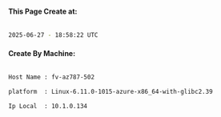 
   
#### This Page Create at:

```bash

2025-06-27 - 18:58:22 UTC

```

#### Create By Machine:

```bash

Host Name : fv-az787-502

platform  : Linux-6.11.0-1015-azure-x86_64-with-glibc2.39

Ip Local  : 10.1.0.134

```

